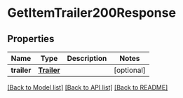 # GetItemTrailer200Response

## Properties
Name | Type | Description | Notes
------------ | ------------- | ------------- | -------------
**trailer** | [**Trailer**](Trailer.md) |  | [optional] 

[[Back to Model list]](../README.md#documentation-for-models) [[Back to API list]](../README.md#documentation-for-api-endpoints) [[Back to README]](../README.md)


